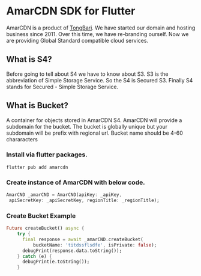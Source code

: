# AmarCDN SDK for Flutter

AmarCDN is a product of [TongBari](https://tongbari.com). We have started our domain and hosting business since 2011. Over this time, we have re-branding ourself. Now we are providing Global Standard compatible cloud services.

## What is S4?

Before going to tell about S4 we have to know about S3. S3 is the abbreviation of Simple Storage Service. So the S4 is Secured S3. Finally S4 stands for Secured - Simple Storage Service.

## What is Bucket?

A container for objects stored in AmarCDN S4. AmarCDN will provide a subdomain for the bucket. The bucket is globally unique but your subdomain will be prefix with regional url. Bucket name should be 4-60 chararacters

### Install via flutter packages.

    flutter pub add amarcdn

### Create instance of AmarCDN with below code.

```dart
AmarCND _amarCND = AmarCND(apiKey: _apiKey,
 apiSecretKey: _apiSecretKey, regionTitle: _regionTitle);
```

### Create Bucket Example

```dart
Future createBucket() async {
    try {
      final response = await _amarCND.createBucket(
          bucketName: 'titdssflsdfe', isPrivate: false);
      debugPrint(response.data.toString());
    } catch (e) {
      debugPrint(e.toString());
    }
```